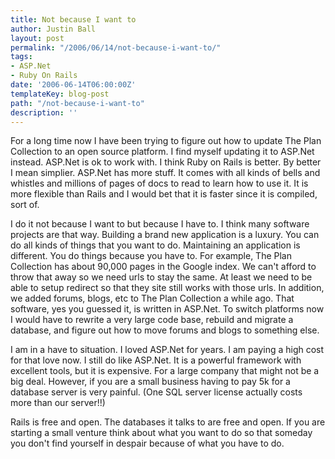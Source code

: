 ```yaml
---
title: Not because I want to
author: Justin Ball
layout: post
permalink: "/2006/06/14/not-because-i-want-to/"
tags:
- ASP.Net
- Ruby On Rails
date: '2006-06-14T06:00:00Z'
templateKey: blog-post
path: "/not-because-i-want-to"
description: ''
---
```


For a long time now I have been trying to figure out how to update The Plan Collection to an open source platform. I find myself updating it to ASP.Net instead. ASP.Net is ok to work with. I think Ruby on Rails is better. By better I mean simplier. ASP.Net has more stuff. It comes with all kinds of bells and whistles and millions of pages of docs to read to learn how to use it. It is more flexible than Rails and I would bet that it is faster since it is compiled, sort of.

I do it not because I want to but because I have to. I think many software projects are that way. Building a brand new application is a luxury. You can do all kinds of things that you want to do. Maintaining an application is different. You do things because you have to. For example, The Plan Collection has about 90,000 pages in the Google index. We can't afford to throw that away so we need urls to stay the same. At least we need to be able to setup redirect so that they site still works with those urls. In addition, we added forums, blogs, etc to The Plan Collection a while ago. That software, yes you guessed it, is written in ASP.Net. To switch platforms now I would have to rewrite a very large code base, rebuild and migrate a database, and figure out how to move forums and blogs to something else.

I am in a have to situation. I loved ASP.Net for years. I am paying a high cost for that love now. I still do like ASP.Net. It is a powerful framework with excellent tools, but it is expensive. For a large company that might not be a big deal. However, if you are a small business having to pay 5k for a database server is very painful. (One SQL server license actually costs more than our server!!) 

Rails is free and open. The databases it talks to are free and open. If you are starting a small venture think about what you want to do so that someday you don't find yourself in despair because of what you have to do.
